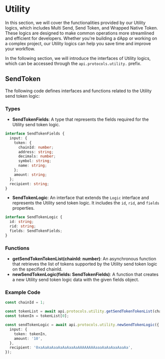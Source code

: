 # Utility

In this section, we will cover the functionalities provided by our Utility logics, which includes Multi Send, Send Token, and Wrapped Native Token. These logics are designed to make common operations more streamlined and efficient for developers. Whether you're building a dApp or working on a complex project, our Utility logics can help you save time and improve your workflow.

In the following section, we will introduce the interfaces of Utility logics, which can be accessed through the `api.protocols.utility.` prefix.

## SendToken

The following code defines interfaces and functions related to the Utility send token logic:

### Types

* **SendTokenFields**: A type that represents the fields required for the Utility send token logic.

```typescript
interface SendTokenFields {
  input: {
    token: {
      chainId: number;
      address: string;
      decimals: number;
      symbol: string;
      name: string;
    };
    amount: string;
  };
  recipient: string;
}
```

* **SendTokenLogic**: An interface that extends the `Logic` interface and represents the Utility send token logic. It includes the `id`, `rid`, and `fields` properties.

```typescript
interface SendTokenLogic {
  id: string;
  rid: string;
  fields: SendTokenFields;
}
```

### Functions

* **getSendTokenTokenList(chainId: number)**: An asynchronous function that retrieves the list of tokens supported by the Utility send token logic on the specified chainId.
* **newSendTokenLogic(fields: SendTokenFields)**: A function that creates a new Utility send token logic data with the given fields object.

### Example Code

```typescript
const chainId = 1;

const tokenList = await api.protocols.utility.getSendTokenTokenList(chainId);
const tokenIn = tokenList[0];

const sendTokenLogic = await api.protocols.utility.newSendTokenLogic({
  input: {
    token: tokenIn,
    amount: '10',
  },
  recipient: '0xaAaAaAaaAaAaAaaAaAAAAAAAAaaaAaAaAaaAaaAa',
});
```
